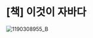 # [책] 이것이 자바다

![1190308955_B](https://user-images.githubusercontent.com/38216027/58364828-da3c0f80-7ef4-11e9-8ccc-bf8f5880c8e2.jpg)
